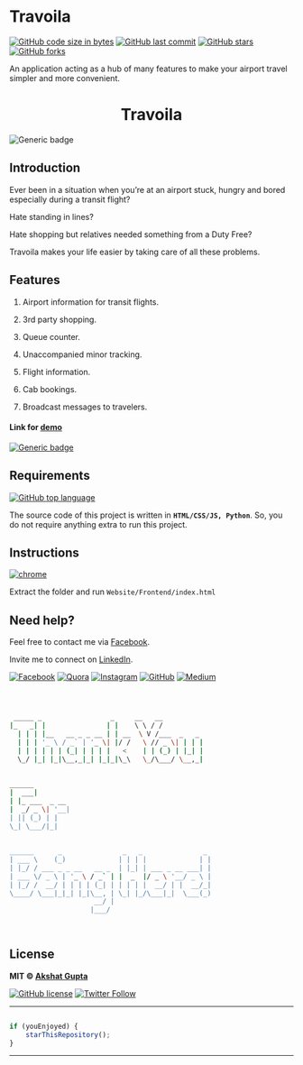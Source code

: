 # Travoila

[![GitHub code size in bytes](https://img.shields.io/github/languages/code-size/akshatvg/Travoila?logo=github&style=social)](https://github.com/akshatvg/) [![GitHub last commit](https://img.shields.io/github/last-commit/akshatvg/Travoila?style=social&logo=git)](https://github.com/akshatvg/) [![GitHub stars](https://img.shields.io/github/stars/akshatvg/Travoila?style=social)](https://github.com/akshatvg/Travoila/stargazers) [![GitHub forks](https://img.shields.io/github/forks/akshatvg/Travoila?style=social&logo=git)](https://github.com/akshatvg/Travoila/network)

An application acting as a hub of many features to make your airport travel simpler and more convenient.

<h1 align="center">
Travoila
</h1>

![Generic badge](https://img.shields.io/badge/Travoila-hub-orange) 

## Introduction

Ever been in a situation when you’re at an airport stuck, hungry and bored especially during a transit flight?

Hate standing in lines?

Hate shopping but relatives needed something from a Duty Free?

Travoila makes your life easier by taking care of all these problems.

## Features

1) Airport information for transit flights.

2) 3rd party shopping.

3) Queue counter.

4) Unaccompanied minor tracking.

5) Flight information.

6) Cab bookings.

7) Broadcast messages to travelers.

#### Link for [demo](https://travoila.akshatvg.com) 
[![Generic badge](https://img.shields.io/badge/view-demo-orange)](https://travoila.akshatvg.com)

## Requirements

[![GitHub top language](https://img.shields.io/github/languages/top/akshatvg/Travoila?logo=html&style=social)](https://github.com/akshatvg/)

The source code of this project is written in **`HTML/CSS/JS, Python`**. So, you do not require anything extra to run this project.

## Instructions

[![chrome](https://img.shields.io/badge/Open-Website/Frontend/index.html-lightgrey.svg?logo=google-chrome&style=popout&logoColor=red)](https://travoila.akshatvg.com)

Extract the folder and run `Website/Frontend/index.html`


## Need help?


Feel free to contact me via [Facebook](https://www.facebook.com/akshatvg).

Invite me to connect on [LinkedIn](https://www.linkedin.com/in/akshatvg/).

[![Facebook](https://img.shields.io/badge/Facebook-add-blue.svg?logo=facebook&logoColor=white)](https://www.facebook.com/akshatvg) [![Quora](https://img.shields.io/badge/Quora-ask-red.svg?logo=quora)](https://www.quora.com/profile/Akshat-Gupta-279) [![Instagram](https://img.shields.io/badge/Instagram-follow-purple.svg?logo=instagram&logoColor=white)](https://www.instagram.com/akshatvg/) [![GitHub](https://img.shields.io/badge/Snapchat-add-yellow.svg?logo=snapchat&logoColor=white)](https://www.snapchat.com/add/akshatvg) [![Medium](https://img.shields.io/badge/Medium-follow-black.svg?logo=medium&logoColor=white)](https://medium.com/@akshatvg)


```bash



 _____ _                 _     __   __            
|_   _| |               | |    \ \ / /            
  | | | |__   __ _ _ __ | | __  \ V /___  _   _   
  | | | '_ \ / _` | '_ \| |/ /   \ // _ \| | | |  
  | | | | | | (_| | | | |   <    | | (_) | |_| |  
  \_/ |_| |_|\__,_|_| |_|_|\_\   \_/\___/ \__,_|  
                                                  
                                                  
______                                            
|  ___|                                           
| |_ ___  _ __                                    
|  _/ _ \| '__|                                   
| || (_) | |                                      
\_| \___/|_|                                      
                                                  
                                                  
______      _               _   _               _ 
| ___ \    (_)             | | | |             | |
| |_/ / ___ _ _ __   __ _  | |_| | ___ _ __ ___| |
| ___ \/ _ \ | '_ \ / _` | |  _  |/ _ \ '__/ _ \ |
| |_/ /  __/ | | | | (_| | | | | |  __/ | |  __/_|
\____/ \___|_|_| |_|\__, | \_| |_/\___|_|  \___(_)
                     __/ |                        
                    |___/                         

 


```

## License

**MIT &copy; [Akshat Gupta](https://github.com/akshatvg/Travoila/blob/master/LICENSE)**

[![GitHub license](https://img.shields.io/github/license/akshatvg/Travoila?style=social&logo=github)](https://github.com/akshatvg/Travoila/blob/master/LICENSE) [![Twitter Follow](https://img.shields.io/twitter/follow/akshatvg?style=social)](https://twitter.com/akshatvg)

---------

```javascript

if (youEnjoyed) {
    starThisRepository();
}

```

-----------
